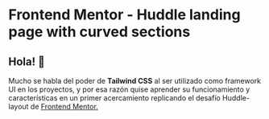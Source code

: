 # Frontend Mentor - Huddle landing page with curved sections

## Hola! 👋

Mucho se habla del poder de **Tailwind CSS** al ser utilizado como framework UI en los proyectos, y por esa razón quise aprender su funcionamiento y características en un primer acercamiento replicando el desafío Huddle-layout de [Frontend Mentor.](https://www.frontendmentor.io)

